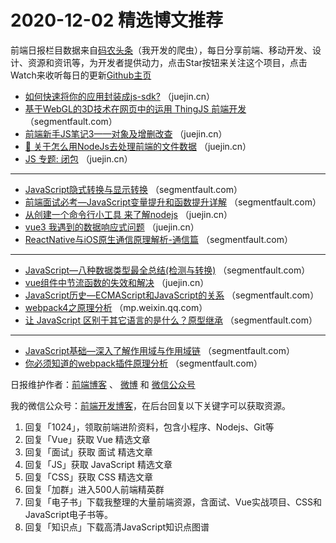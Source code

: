 # 2020-12-02 精选博文推荐

前端日报栏目数据来自[码农头条](https://toutiao.qdkfweb.cn/)（我开发的爬虫），每日分享前端、移动开发、设计、资源和资讯等，为开发者提供动力，点击Star按钮来关注这个项目，点击Watch来收听每日的更新[Github主页](https://github.com/kujian/frontendDaily)
* [如何快速将你的应用封装成js-sdk?](https://juejin.cn/post/6901220585469116423) （juejin.cn）
* [基于WebGL的3D技术在网页中的运用 ThingJS 前端开发](https://segmentfault.com/a/1190000038344920) （segmentfault.com）
* [前端新手JS笔记3——对象及增删改查](https://juejin.cn/post/6901191815832010760) （juejin.cn）
* [📃 关于怎么用NodeJs去处理前端的文件数据](https://juejin.cn/post/6901187530184458247) （juejin.cn）
* [JS 专题: 闭包](https://juejin.cn/post/6901176190490640391) （juejin.cn）

***
* [JavaScript隐式转换与显示转换](https://segmentfault.com/a/1190000038347229) （segmentfault.com）
* [前端面试必考—JavaScript变量提升和函数提升详解](https://segmentfault.com/a/1190000038344251) （segmentfault.com）
* [从创建一个命令行小工具 来了解nodejs](https://juejin.cn/post/6901250647602151431) （juejin.cn）
* [vue3 我遇到的数据响应式问题](https://juejin.cn/post/6901138077100703758) （juejin.cn）
* [ReactNative与iOS原生通信原理解析-通信篇](https://segmentfault.com/a/1190000038347091) （segmentfault.com）

***
* [JavaScript—八种数据类型最全总结(检测与转换)](https://segmentfault.com/a/1190000038339236) （segmentfault.com）
* [vue组件中节流函数的失效和解决](https://juejin.cn/post/6901231253102526477) （juejin.cn）
* [JavaScript历史—ECMAScript和JavaScript的关系](https://segmentfault.com/a/1190000038337334) （segmentfault.com）
* [webpack4之原理分析](https://mp.weixin.qq.com/s?__biz=MzI3NzIzMDY0NA==&mid=2247496142&idx=1&sn=cab16670fc51125ec46c9270ceb24639) （mp.weixin.qq.com）
* [让 JavaScript 区别于其它语言的是什么？原型继承](https://segmentfault.com/a/1190000037784537) （segmentfault.com）

***
* [JavaScript基础—深入了解作用域与作用域链](https://segmentfault.com/a/1190000038345683) （segmentfault.com）
* [你必须知道的webpack插件原理分析](https://segmentfault.com/a/1190000038338386) （segmentfault.com）

日报维护作者：[前端博客](https://qdkfweb.cn/) 、 [微博](http://weibo.com/kujian) 和 [微信公众号](https://open.weixin.qq.com/qr/code?username=caibaojian_com)

我的微信公众号：[前端开发博客](https://open.weixin.qq.com/qr/code?username=caibaojian_com)，在后台回复以下关键字可以获取资源。

1. 回复「1024」，领取前端进阶资料，包含小程序、Nodejs、Git等
2. 回复「Vue」获取 Vue 精选文章
3. 回复「面试」获取 面试 精选文章
4. 回复「JS」获取 JavaScript 精选文章
5. 回复「CSS」获取 CSS 精选文章
6. 回复「加群」进入500人前端精英群
7. 回复「电子书」下载我整理的大量前端资源，含面试、Vue实战项目、CSS和JavaScript电子书等。
8. 回复「知识点」下载高清JavaScript知识点图谱